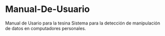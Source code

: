 # Manual-De-Usuario
Manual de Usario para la tesina Sistema para la detección de manipulación de datos en computadores personales.
